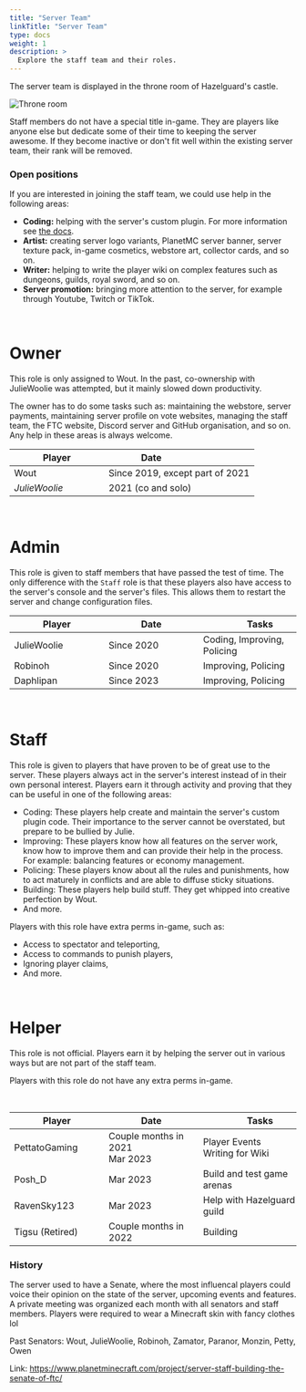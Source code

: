 ```yaml
---
title: "Server Team"
linkTitle: "Server Team"
type: docs
weight: 1
description: >
  Explore the staff team and their roles.
---
```


<!--
{{% pageinfo %}}
This page is still a work in progress.
{{% /pageinfo %}} 
-->

The server team is displayed in the throne room of Hazelguard's castle. 

<div class="screenshot"><img src="/images/hazelguard_throne.png" alt="Throne room"></div>

Staff members do not have a special title in-game. They are players like anyone else but dedicate some of their time to keeping the server awesome. If they become inactive or don't fit well within the existing server team, their rank will be removed. 

### Open positions

If you are interested in joining the staff team, we could use help in the following areas:
- **Coding:** helping with the server's custom plugin. For more information see [the docs](/docs/).
- **Artist:** creating server logo variants, PlanetMC server banner, server texture pack, in-game cosmetics, webstore art, collector cards, and so on.
- **Writer:** helping to write the player wiki on complex features such as dungeons, guilds, royal sword, and so on.
- **Server promotion:** bringing more attention to the server, for example through Youtube, Twitch or TikTok.

<br>

# Owner

This role is only assigned to Wout. In the past, co-ownership with JulieWoolie was attempted, but it mainly slowed down productivity.

The owner has to do some tasks such as: maintaining the webstore, server payments, maintaining server profile on vote websites, managing the staff team, the FTC website, Discord server and GitHub organisation, and so on. Any help in these areas is always welcome.

| <div style="width:150px">Player</div> | <div style="width:150px">Date</div> | 
| ------ | ---- |
| Wout | Since 2019, except part of 2021
| *JulieWoolie* | 2021 (co and solo)

<br>




# Admin
This role is given to staff members that have passed the test of time. The only difference with the `Staff` role is that these players also have access to the server's console and the server's files. This allows them to restart the server and change configuration files.

| <div style="width:150px">Player</div> | <div style="width:150px">Date</div> | <div style="width:200px">Tasks</div> |
| ------ | ---- | ----- |
| JulieWoolie | Since 2020 | Coding, Improving, Policing |
| Robinoh | Since 2020 | Improving, Policing |
| Daphlipan | Since 2023 | Improving, Policing |

<br>




# Staff

This role is given to players that have proven to be of great use to the server. These players always act in the server's interest instead of in their own personal interest. Players earn it through activity and proving that they can be useful in one of the following areas:
- Coding: These players help create and maintain the server's custom plugin code. Their importance to the server cannot be overstated, but prepare to be bullied by Julie.
- Improving: These players know how all features on the server work, know how to improve them and can provide their help in the process. For example: balancing features or economy management.
- Policing: These players know about all the rules and punishments, how to act maturely in conflicts and are able to diffuse sticky situations.
- Building: These players help build stuff. They get whipped into creative perfection by Wout.
- And more.

Players with this role have extra perms in-game, such as:
- Access to spectator and teleporting,
- Access to commands to punish players,
- Ignoring player claims,
- And more.

<!-- 
| <div style="width:150px">Player</div> | <div style="width:150px">Date</div> | <div style="width:200px">Tasks</div> |
| ------ | ---- | ----- |
| / | / | / |
-->

<br>




# Helper

This role is not official. Players earn it by helping the server out in various ways but are not part of the staff team.

Players with this role do not have any extra perms in-game.

<br>

| <div style="width:150px">Player</div> | <div style="width:150px">Date</div> | <div style="width:200px">Tasks</div> |
| ------ | ---- | ----- |
| PettatoGaming | Couple months in 2021<br>Mar 2023 | Player Events<br>Writing for Wiki
| Posh_D | Mar 2023 | Build and test game arenas
| RavenSky123 | Mar 2023 | Help with Hazelguard guild
| Tigsu (Retired) | Couple months in 2022 | Building


### History
The server used to have a Senate, where the most influencal players could voice their opinion on the state of the server, upcoming events and features. A private meeting was organized each month with all senators and staff members. Players were required to wear a Minecraft skin with fancy clothes lol

Past Senators: Wout, JulieWoolie, Robinoh, Zamator, Paranor, Monzin, Petty, Owen

Link: https://www.planetminecraft.com/project/server-staff-building-the-senate-of-ftc/

